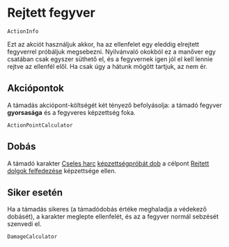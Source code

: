 # Rejtett fegyver

`ActionInfo`

Ezt az akciót használjuk akkor, ha az ellenfelet egy eleddig elrejtett fegyverrel próbáljuk megsebezni. Nyilvánvaló okokból ez a manőver egy csatában csak egyszer süthető el, és a fegyvernek igen jól el kell lennie rejtve az ellenfél elől. Ha csak úgy a hátunk mögött tartjuk, az nem ér.

## Akciópontok

A támadás akciópont-költségét két tényező befolyásolja: a támadó fegyver **gyorsasága** és a fegyveres képzettség foka.

`ActionPointCalculator`

## Dobás

A támadó karakter [Cseles harc](skill:trick_fighting) [képzettségpróbát dob](rule:skill_check) a célpont [Rejtett dolgok felfedezése](skill:spot_hidden) képzettsége ellen.


## Siker esetén

Ha a támadás sikeres (a támadódobás értéke meghaladja a védekező dobásét), a karakter meglepte ellenfelét, és az a fegyver normál sebzését szenvedi el.

`DamageCalculator`